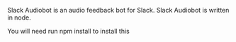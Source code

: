 Slack Audiobot is an audio feedback bot for Slack.  Slack Audiobot is written in node.

You will need run npm install to install this
